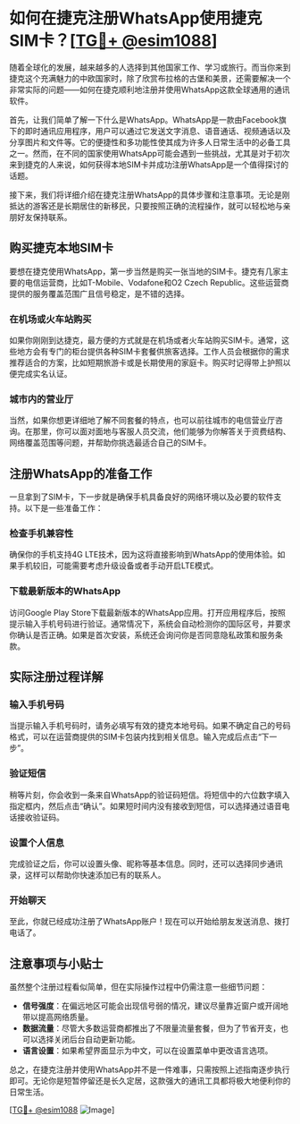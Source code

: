 # 如何在捷克注册WhatsApp使用捷克SIM卡？[[TG💪+ @esim1088](https://t.me/s/esim1088)]

随着全球化的发展，越来越多的人选择到其他国家工作、学习或旅行。而当你来到捷克这个充满魅力的中欧国家时，除了欣赏布拉格的古堡和美景，还需要解决一个非常实际的问题——如何在捷克顺利地注册并使用WhatsApp这款全球通用的通讯软件。

首先，让我们简单了解一下什么是WhatsApp。WhatsApp是一款由Facebook旗下的即时通讯应用程序，用户可以通过它发送文字消息、语音通话、视频通话以及分享图片和文件等。它的便捷性和多功能性使其成为许多人日常生活中的必备工具之一。然而，在不同的国家使用WhatsApp可能会遇到一些挑战，尤其是对于初次来到捷克的人来说，如何获得本地SIM卡并成功注册WhatsApp是一个值得探讨的话题。

接下来，我们将详细介绍在捷克注册WhatsApp的具体步骤和注意事项。无论是刚抵达的游客还是长期居住的新移民，只要按照正确的流程操作，就可以轻松地与亲朋好友保持联系。

## 购买捷克本地SIM卡

要想在捷克使用WhatsApp，第一步当然是购买一张当地的SIM卡。捷克有几家主要的电信运营商，比如T-Mobile、Vodafone和O2 Czech Republic。这些运营商提供的服务覆盖范围广且信号稳定，是不错的选择。

### 在机场或火车站购买

如果你刚刚到达捷克，最方便的方式就是在机场或者火车站购买SIM卡。通常，这些地方会有专门的柜台提供各种SIM卡套餐供旅客选择。工作人员会根据你的需求推荐适合的方案，比如短期旅游卡或是长期使用的家庭卡。购买时记得带上护照以便完成实名认证。

### 城市内的营业厅

当然，如果你想更详细地了解不同套餐的特点，也可以前往城市的电信营业厅咨询。在那里，你可以面对面地与客服人员交流，他们能够为你解答关于资费结构、网络覆盖范围等问题，并帮助你挑选最适合自己的SIM卡。

## 注册WhatsApp的准备工作

一旦拿到了SIM卡，下一步就是确保手机具备良好的网络环境以及必要的软件支持。以下是一些准备工作：

### 检查手机兼容性

确保你的手机支持4G LTE技术，因为这将直接影响到WhatsApp的使用体验。如果手机较旧，可能需要考虑升级设备或者手动开启LTE模式。

### 下载最新版本的WhatsApp

访问Google Play Store下载最新版本的WhatsApp应用。打开应用程序后，按照提示输入手机号码进行验证。通常情况下，系统会自动检测你的国际区号，并要求你确认是否正确。如果是首次安装，系统还会询问你是否同意隐私政策和服务条款。

## 实际注册过程详解

### 输入手机号码

当提示输入手机号码时，请务必填写有效的捷克本地号码。如果不确定自己的号码格式，可以在运营商提供的SIM卡包装内找到相关信息。输入完成后点击“下一步”。

### 验证短信

稍等片刻，你会收到一条来自WhatsApp的验证码短信。将短信中的六位数字填入指定框内，然后点击“确认”。如果短时间内没有接收到短信，可以选择通过语音电话接收验证码。

### 设置个人信息

完成验证之后，你可以设置头像、昵称等基本信息。同时，还可以选择同步通讯录，这样可以帮助你快速添加已有的联系人。

### 开始聊天

至此，你就已经成功注册了WhatsApp账户！现在可以开始给朋友发送消息、拨打电话了。

## 注意事项与小贴士

虽然整个注册过程看似简单，但在实际操作过程中仍需注意一些细节问题：

- **信号强度**：在偏远地区可能会出现信号弱的情况，建议尽量靠近窗户或开阔地带以提高网络质量。
- **数据流量**：尽管大多数运营商都推出了不限量流量套餐，但为了节省开支，也可以选择关闭后台自动更新功能。
- **语言设置**：如果希望界面显示为中文，可以在设置菜单中更改语言选项。

总之，在捷克注册并使用WhatsApp并不是一件难事，只需按照上述指南逐步执行即可。无论你是短暂停留还是长久定居，这款强大的通讯工具都将极大地便利你的日常生活。

[[TG💪+ @esim1088](https://t.me/s/esim1088) ![Image](https://i.postimg.cc/4NQfJmqS/Snipaste-2025-05-13-00-14-12.png)]